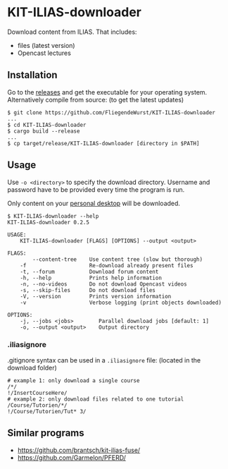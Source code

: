 # KIT-ILIAS-downloader

Download content from ILIAS. That includes:

* files (latest version)
* Opencast lectures

## Installation

Go to the [releases](../../releases) and get the executable for your operating system. Alternatively compile from source: (to get the latest updates)
```
$ git clone https://github.com/FliegendeWurst/KIT-ILIAS-downloader
...
$ cd KIT-ILIAS-downloader
$ cargo build --release
...
$ cp target/release/KIT-ILIAS-downloader [directory in $PATH]
```

## Usage

Use `-o <directory>` to specify the download directory. Username and password have to be provided every time the program is run.

Only content on your [personal desktop](https://ilias.studium.kit.edu/ilias.php?baseClass=ilPersonalDesktopGUI&cmd=jumpToSelectedItems) will be downloaded.

```
$ KIT-ILIAS-downloader --help
KIT-ILIAS-downloader 0.2.5

USAGE:
    KIT-ILIAS-downloader [FLAGS] [OPTIONS] --output <output>

FLAGS:
        --content-tree    Use content tree (slow but thorough)
    -f                    Re-download already present files
    -t, --forum           Download forum content
    -h, --help            Prints help information
    -n, --no-videos       Do not download Opencast videos
    -s, --skip-files      Do not download files
    -V, --version         Prints version information
    -v                    Verbose logging (print objects downloaded)

OPTIONS:
    -j, --jobs <jobs>        Parallel download jobs [default: 1]
    -o, --output <output>    Output directory
```

### .iliasignore

.gitignore syntax can be used in a `.iliasignore` file: (located in the download folder)
```ignore
# example 1: only download a single course
/*/
!/InsertCourseHere/
# example 2: only download files related to one tutorial
/Course/Tutorien/*/
!/Course/Tutorien/Tut* 3/
```

## Similar programs

- https://github.com/brantsch/kit-ilias-fuse/
- https://github.com/Garmelon/PFERD/

